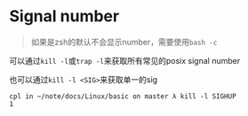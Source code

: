 # Signal number

> 如果是zsh的默认不会显示number，需要使用`bash -c`

可以通过`kill -l`或`trap -l`来获取所有常见的posix signal number

也可以通过`kill -l <SIG>`来获取单一的sig

```
cpl in ~/note/docs/Linux/basic on master λ kill -l SIGHUP
1
```

